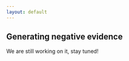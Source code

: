 ```yaml
---
layout: default
---
```


## Generating negative evidence

<!-- TODO (MR) work on this -->
We are still working on it, stay tuned!

